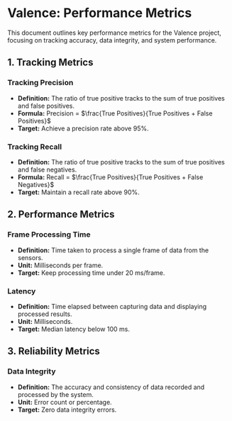 # Valence: Performance Metrics

This document outlines key performance metrics for the Valence project, focusing on tracking accuracy, data integrity, and system performance.

## **1. Tracking Metrics**

### **Tracking Precision**

- **Definition:** The ratio of true positive tracks to the sum of true positives and false positives.
- **Formula:** Precision = $\frac{True Positives}{True Positives + False Positives}$
- **Target:** Achieve a precision rate above 95%.

### **Tracking Recall**

- **Definition:** The ratio of true positive tracks to the sum of true positives and false negatives.
- **Formula:** Recall = $\frac{True Positives}{True Positives + False Negatives}$
- **Target:** Maintain a recall rate above 90%.

## **2. Performance Metrics**

### **Frame Processing Time**

- **Definition:** Time taken to process a single frame of data from the sensors.
- **Unit:** Milliseconds per frame.
- **Target:** Keep processing time under 20 ms/frame.

### **Latency**

- **Definition:** Time elapsed between capturing data and displaying processed results.
- **Unit:** Milliseconds.
- **Target:** Median latency below 100 ms.

## **3. Reliability Metrics**

### **Data Integrity**

- **Definition:** The accuracy and consistency of data recorded and processed by the system.
- **Unit:** Error count or percentage.
- **Target:** Zero data integrity errors.
